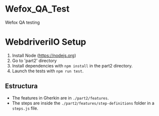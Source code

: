 # Wefox_QA_Test
Wefox QA testing

# WebdriveriIO Setup
1. Install Node (https://nodejs.org)
2. Go to 'part2' directory
3. Install dependencies with `npm install` in the part2 directory.
4. Launch the tests with `npm run test`.


## Estructura
- The features in Gherkin are in `./part2/features`.
- The steps are inside the `./part2/features/step-definitions` folder in a `steps.js` file.